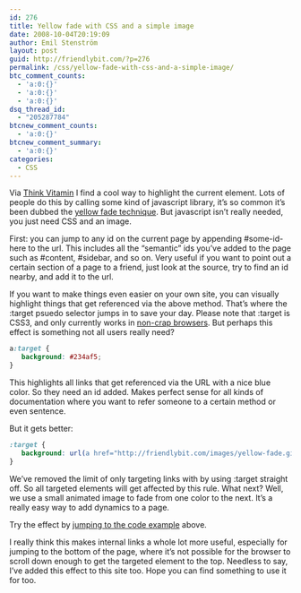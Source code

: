 ```yaml
---
id: 276
title: Yellow fade with CSS and a simple image
date: 2008-10-04T20:19:09
author: Emil Stenström
layout: post
guid: http://friendlybit.com/?p=276
permalink: /css/yellow-fade-with-css-and-a-simple-image/
btc_comment_counts:
  - 'a:0:{}'
  - 'a:0:{}'
  - 'a:0:{}'
dsq_thread_id:
  - "205287784"
btcnew_comment_counts:
  - 'a:0:{}'
btcnew_comment_summary:
  - 'a:0:{}'
categories:
  - CSS
---
```

Via [Think Vitamin](http://www.thinkvitamin.com/features/css/stay-on-target) I find a cool way to highlight the current element. Lots of people do this by calling some kind of javascript library, it&#8217;s so common it&#8217;s been dubbed the [yellow fade technique](http://www.37signals.com/svn/archives/000558.php). But javascript isn&#8217;t really needed, you just need CSS and an image.

<p id="example">
  First: you can jump to any id on the current page by appending #some-id-here to the url. This includes all the &#8220;semantic&#8221; ids you&#8217;ve added to the page such as #content, #sidebar, and so on. Very useful if you want to point out a certain section of a page to a friend, just look at the source, try to find an id nearby, and add it to the url.
</p>

If you want to make things even easier on your own site, you can visually highlight things that get referenced via the above method. That&#8217;s where the :target psuedo selector jumps in to save your day. Please note that :target is CSS3, and only currently works in [non-crap browsers](http://reference.sitepoint.com/css/pseudoclass-target). But perhaps this effect is something not all users really need?

```css
a:target {
   background: #234af5;
}
```

This highlights all links that get referenced via the URL with a nice blue color. So they need an id added. Makes perfect sense for all kinds of documentation where you want to refer someone to a certain method or even sentence.

But it gets better:

```css
:target {
   background: url(a href="http://friendlybit.com/images/yellow-fade.gif">yellow-fade.gif</a>);
}
```

We&#8217;ve removed the limit of only targeting links with by using :target straight off. So all targeted elements will get affected by this rule. What next? Well, we use a small animated image to fade from one color to the next. It&#8217;s a really easy way to add dynamics to a page.

Try the effect by [jumping to the code example](#example) above.

I really think this makes internal links a whole lot more useful, especially for jumping to the bottom of the page, where it&#8217;s not possible for the browser to scroll down enough to get the targeted element to the top. Needless to say, I&#8217;ve added this effect to this site too. Hope you can find something to use it for too.
